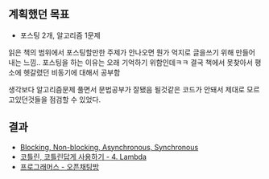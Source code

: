 ## 계획했던 목표
- 포스팅 2개, 알고리즘 1문제

읽은 책의 범위에서 포스팅할만한 주제가 안나오면 뭔가 억지로 글을쓰기 위해 만들어 내는 느낌..
포스팅을 하는 이유는 오래 기억하기 위함인데ㅋㅋ
결국 책에서 못찾아서 평소에 헷갈렸던 비동기에 대해서 공부함

생각보다 알고리즘문제 풀면서 문법공부가 잘됐음
될것같은 코드가 안돼서 제대로 모르고있던것들을 점검할 수 있었다.


## 결과
- [Blocking, Non-blocking, Asynchronous, Synchronous](https://jjeda.tistory.com/26)
- [코틀린, 코틀린답게 사용하기 - 4. Lambda](https://jjeda.tistory.com/25)
- [프로그래머스 - 오픈채팅방](failureRate)